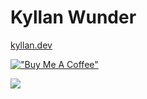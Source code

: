 # Kyllan Wunder
[kyllan.dev](kyllan.dev)

[!["Buy Me A Coffee"](https://www.buymeacoffee.com/assets/img/custom_images/orange_img.png)](https://www.buymeacoffee.com/kyllan)

![](https://komarev.com/ghpvc/?username=kyllan16693)
